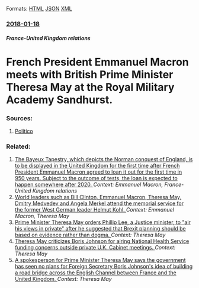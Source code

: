
Formats: [HTML](/news/2018/01/18/french-president-emmanuel-macron-meets-with-british-prime-minister-theresa-may-at-the-royal-military-academy-sandhurst.html)  [JSON](/news/2018/01/18/french-president-emmanuel-macron-meets-with-british-prime-minister-theresa-may-at-the-royal-military-academy-sandhurst.json)  [XML](/news/2018/01/18/french-president-emmanuel-macron-meets-with-british-prime-minister-theresa-may-at-the-royal-military-academy-sandhurst.xml)  

### [2018-01-18](/news/2018/01/18/index.md)

##### France-United Kingdom relations
# French President Emmanuel Macron meets with British Prime Minister Theresa May at the Royal Military Academy Sandhurst. 




### Sources:

1. [Politico](https://www.politico.eu/article/emmanuel-macron-theresa-may-france-uk-be-my-guest-to-norway-model-brexit/)

### Related:

1. [The Bayeux Tapestry, which depicts the Norman conquest of England, is to be displayed in the United Kingdom for the first time after French President Emmanuel Macron agreed to loan it out for the first time in 950 years. Subject to the outcome of tests, the loan is expected to happen somewhere after 2020. ](/news/2018/01/17/the-bayeux-tapestry-which-depicts-the-norman-conquest-of-england-is-to-be-displayed-in-the-united-kingdom-for-the-first-time-after-french.md) _Context: Emmanuel Macron, France-United Kingdom relations_
2. [World leaders such as Bill Clinton, Emmanuel Macron, Theresa May, Dmitry Medvedev and Angela Merkel attend the memorial service for the former West German leader Helmut Kohl. ](/news/2017/07/1/world-leaders-such-as-bill-clinton-emmanuel-macron-theresa-may-dmitry-medvedev-and-angela-merkel-attend-the-memorial-service-for-the-form.md) _Context: Emmanuel Macron, Theresa May_
3. [Prime Minister Theresa May orders Phillip Lee, a Justice minister, to "air his views in private" after he suggested that Brexit planning should be based on evidence rather than dogma. ](/news/2018/01/31/prime-minister-theresa-may-orders-phillip-lee-a-justice-minister-to-air-his-views-in-private-after-he-suggested-that-brexit-planning-sho.md) _Context: Theresa May_
4. [Theresa May criticizes Boris Johnson for airing National Health Service funding concerns outside private U.K. Cabinet meetings. ](/news/2018/01/23/theresa-may-criticizes-boris-johnson-for-airing-national-health-service-funding-concerns-outside-private-u-k-cabinet-meetings.md) _Context: Theresa May_
5. [A spokesperson for Prime Minister Theresa May says the government has seen no plans for Foreign Secretary Boris Johnson's idea of building a road bridge across the English Channel between France and the United Kingdom. ](/news/2018/01/19/a-spokesperson-for-prime-minister-theresa-may-says-the-government-has-seen-no-plans-for-foreign-secretary-boris-johnson-s-idea-of-building-a.md) _Context: Theresa May_
